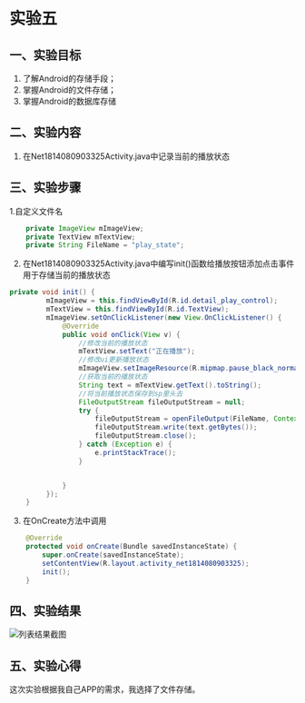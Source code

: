 
# 实验五
## 一、实验目标
1. 了解Android的存储手段；
2. 掌握Android的文件存储；
3. 掌握Android的数据库存储 

## 二、实验内容
1. 在Net1814080903325Activity.java中记录当前的播放状态

## 三、实验步骤
1.自定义文件名
```java
    private ImageView mImageView;
    private TextView mTextView;
    private String FileName = "play_state";
```
2. 在Net1814080903325Activity.java中编写init()函数给播放按钮添加点击事件用于存储当前的播放状态
```java
private void init() {
         mImageView = this.findViewById(R.id.detail_play_control);
         mTextView = this.findViewById(R.id.TextView);
         mImageView.setOnClickListener(new View.OnClickListener() {
             @Override
             public void onClick(View v) {
                 //修改当前的播放状态
                 mTextView.setText("正在播放");
                 //修改ui更新播放状态
                 mImageView.setImageResource(R.mipmap.pause_black_normal);
                 //获取当前的播放状态
                 String text = mTextView.getText().toString();
                 //将当前播放状态保存到sp里头去
                 FileOutputStream fileOutputStream = null;
                 try {
                     fileOutputStream = openFileOutput(FileName, Context.MODE_PRIVATE);
                     fileOutputStream.write(text.getBytes());
                     fileOutputStream.close();
                 } catch (Exception e) {
                     e.printStackTrace();
                 }


             }
         });
    }
```
3. 在OnCreate方法中调用
```java
    @Override
    protected void onCreate(Bundle savedInstanceState) {
        super.onCreate(savedInstanceState);
        setContentView(R.layout.activity_net1814080903325);
        init();
    }
```

## 四、实验结果
![列表结果截图](https://raw.githubusercontent.com/HuaStarOS/android-labs-2020/master/students/net1814080903325/lab5.jpg)

## 五、实验心得
这次实验根据我自己APP的需求，我选择了文件存储。

